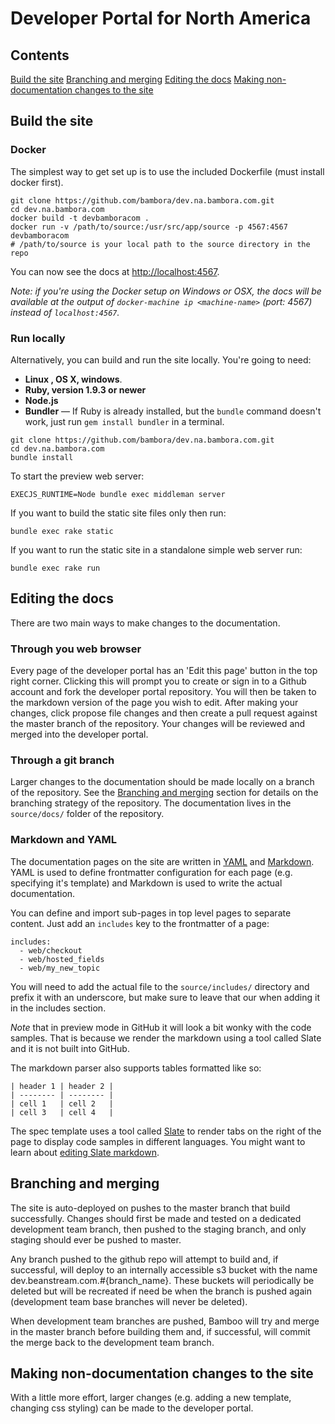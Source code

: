 # Developer Portal for North America 

## Contents

[Build the site]()
[Branching and merging]()
[Editing the docs]()
[Making non-documentation changes to the site]()

## Build the site 

### Docker 

The simplest way to get set up is to use the included Dockerfile (must install docker first).

```shell 
git clone https://github.com/bambora/dev.na.bambora.com.git
cd dev.na.bambora.com
docker build -t devbamboracom .
docker run -v /path/to/source:/usr/src/app/source -p 4567:4567 devbamboracom 
# /path/to/source is your local path to the source directory in the repo
```

You can now see the docs at <http://localhost:4567>. 

*Note: if you're using the Docker setup on Windows or OSX, the docs will be
available at the output of `docker-machine ip <machine-name>` (port: 4567) instead of `localhost:4567`.*

### Run locally 

Alternatively, you can build and run the site locally. You're going to need: 

 - **Linux , OS X, windows**.
 - **Ruby, version 1.9.3 or newer**
 - **Node.js**
 - **Bundler** — If Ruby is already installed, but the `bundle` command doesn't work, just run `gem install bundler` in a terminal.


```shell
git clone https://github.com/bambora/dev.na.bambora.com.git
cd dev.na.bambora.com
bundle install 
```

To start the preview web server:

```shell 
EXECJS_RUNTIME=Node bundle exec middleman server
```

If you want to build the static site files only then run: 

```shell
bundle exec rake static 
```

If you want to run the static site in a standalone simple web server run: 

```shell
bundle exec rake run 
```

## Editing the docs
 
There are two main ways to make changes to the documentation.


### Through you web browser 

Every page of the developer portal has an 'Edit this page' button in the top right corner. Clicking this will prompt you to create or sign in to a Github account and fork the developer portal repository. You will then be taken to the markdown version of the page you wish to edit. After making your changes, click propose file changes and then create a pull request against the master branch of the repository. Your changes will be reviewed and merged into the developer portal.  


### Through a git branch 

Larger changes to the documentation should be made locally on a branch of the repository. See the [Branching and merging]() section for details on the branching strategy of the repository. The documentation lives in the `source/docs/` folder of the repository.


### Markdown and YAML

The documentation pages on the site are written in [YAML](https://learnxinyminutes.com/docs/yaml/) and [Markdown](http://commonmark.org/help/). YAML is used to define frontmatter configuration for each page (e.g. specifying it's template) and Markdown is used to write the actual documentation. 

You can define and import sub-pages in top level pages to separate content. Just add an `includes` key to the frontmatter of a page: 

```
includes:
  - web/checkout
  - web/hosted_fields
  - web/my_new_topic
```

You will need to add the actual file to the `source/includes/` directory and prefix it with an underscore, but make sure to leave that our when adding it in the includes section. 

*Note* that in preview mode in GitHub it will look a bit wonky with the code samples. That is because we render the markdown using a tool called Slate and it is not built into GitHub.

The markdown parser also supports tables formatted like so: 

```
| header 1 | header 2 |
| -------- | -------- |
| cell 1   | cell 2   |
| cell 3   | cell 4   |
```

The spec template uses a tool called [Slate](https://github.com/tripit/slate) to render tabs on the right of the page to display code samples in different languages. You might want to learn about [editing Slate markdown](https://github.com/tripit/slate/wiki/Markdown-Syntax).

## Branching and merging 

The site is auto-deployed on pushes to the master branch that build successfully. Changes should first be made and tested on a dedicated development team branch, then pushed to the staging branch, and only staging should ever be pushed to master.

Any branch pushed to the github repo will attempt to build and, if successful, will deploy to an internally accessible s3 bucket with the name dev.beanstream.com.#{branch_name}. These buckets will periodically be deleted but will be recreated if need be when the branch is pushed again (development team base branches will never be deleted).

When development team branches are pushed, Bamboo will try and merge in the master branch before building them and, if successful, will commit the merge back to the development team branch. 


## Making non-documentation changes to the site 

With a little more effort, larger changes (e.g. adding a new template, changing css styling) can be made to the developer portal. 